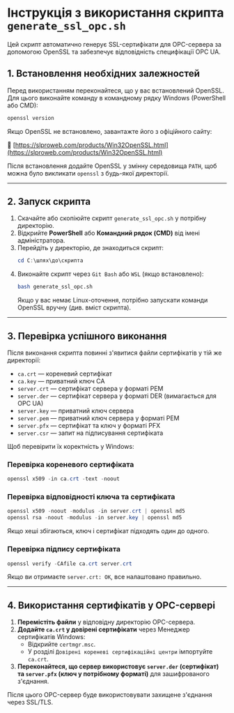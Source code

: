 # Інструкція з використання скрипта `generate_ssl_opc.sh`

Цей скрипт автоматично генерує SSL-сертифікати для OPC-сервера за допомогою OpenSSL та забезпечує відповідність специфікації OPC UA.

## 1. Встановлення необхідних залежностей
Перед використанням переконайтеся, що у вас встановлений OpenSSL. Для цього виконайте команду в командному рядку Windows (PowerShell або CMD):

```powershell
openssl version
```

Якщо OpenSSL не встановлено, завантажте його з офіційного сайту:

🔗 [https://slproweb.com/products/Win32OpenSSL.html](https://slproweb.com/products/Win32OpenSSL.html)

Після встановлення додайте OpenSSL у змінну середовища `PATH`, щоб можна було викликати `openssl` з будь-якої директорії.

---

## 2. Запуск скрипта

1. Скачайте або скопіюйте скрипт `generate_ssl_opc.sh` у потрібну директорію.
2. Відкрийте **PowerShell** або **Командний рядок (CMD)** від імені адміністратора.
3. Перейдіть у директорію, де знаходиться скрипт:
   ```powershell
   cd C:\шлях\до\скрипта
   ```
4. Виконайте скрипт через `Git Bash` або `WSL` (якщо встановлено):
   ```bash
   bash generate_ssl_opc.sh
   ```
   Якщо у вас немає Linux-оточення, потрібно запускати команди OpenSSL вручну (див. вміст скрипта).

---

## 3. Перевірка успішного виконання

Після виконання скрипта повинні з'явитися файли сертифікатів у тій же директорії:
- `ca.crt` — кореневий сертифікат
- `ca.key` — приватний ключ CA
- `server.crt` — сертифікат сервера у форматі PEM
- `server.der` — сертифікат сервера у форматі DER (вимагається для OPC UA)
- `server.key` — приватний ключ сервера
- `server.pem` — приватний ключ сервера у форматі PEM
- `server.pfx` — сертифікат та ключ у форматі PFX
- `server.csr` — запит на підписування сертифіката

Щоб перевірити їх коректність у Windows:

### Перевірка кореневого сертифіката
```powershell
openssl x509 -in ca.crt -text -noout
```

### Перевірка відповідності ключа та сертифіката
```powershell
openssl x509 -noout -modulus -in server.crt | openssl md5
openssl rsa -noout -modulus -in server.key | openssl md5
```
Якщо хеші збігаються, ключ і сертифікат підходять один до одного.

### Перевірка підпису сертифіката
```powershell
openssl verify -CAfile ca.crt server.crt
```
Якщо ви отримаєте `server.crt: OK`, все налаштовано правильно.

---

## 4. Використання сертифікатів у OPC-сервері

1. **Перемістіть файли** у відповідну директорію OPC-сервера.
2. **Додайте `ca.crt` у довірені сертифікати** через Менеджер сертифікатів Windows:
   - Відкрийте `certmgr.msc`.
   - У розділі `Довірені кореневі сертифікаційні центри` імпортуйте `ca.crt`.
3. **Переконайтеся, що сервер використовує `server.der` (сертифікат) та `server.pfx` (ключ у потрібному форматі)** для зашифрованого з'єднання.

Після цього OPC-сервер буде використовувати захищене з'єднання через SSL/TLS.

